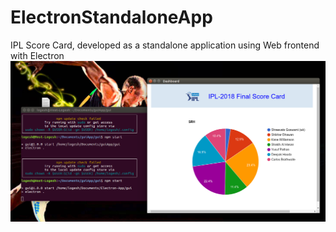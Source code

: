 # ElectronStandaloneApp
IPL Score Card, developed as a standalone application using Web frontend with Electron
![Web View](https://github.com/Logeswaran-gnt/ElectronStandaloneApp/blob/master/gui/iplScoreCard.png)<br>
